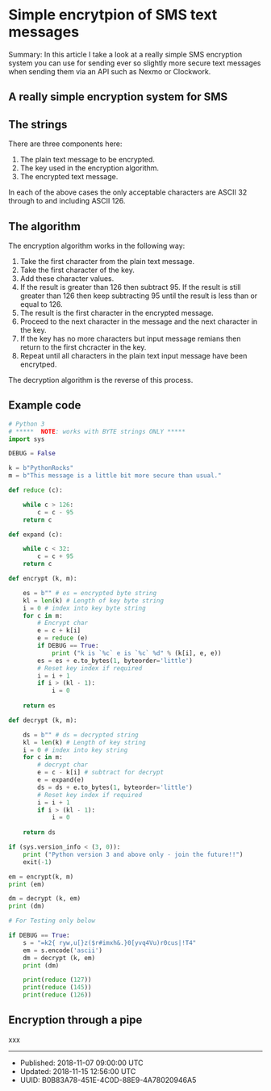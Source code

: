 # Simple encrytpion of SMS text messages

Summary: In this article I take a look at a really simple SMS
encryption system you can use for sending ever so slightly more secure
text messages when sending them via an API such as Nexmo or Clockwork.

## A really simple encryption system for SMS





## The strings

There are three components here:

1. The plain text message to be encrypted.
2. The key used in the encryption algorithm.
3. The encrypted text message.

In each of the above cases the only acceptable characters are ASCII 32
through to and including ASCII 126.

## The algorithm

The encryption algorithm works in the following way:

1. Take the first character from the plain text message.
2. Take the first character of the key.
3. Add these character values. 
4. If the result is greater than 126 then subtract 95. If the result
   is still greater than 126 then keep subtracting 95 until the result
   is less than or equal to 126.
5. The result is the first character in the encrypted message.
6. Proceed to the next character in the message and the next character in the key.
7. If the key has no more characters but input message remians then
   return to the first chcracter in the key.
8. Repeat until all characters in the plain text input message have been encrytped.

The decryption algorithm is the reverse of this process.


## Example code

``` python
# Python 3
# *****  NOTE: works with BYTE strings ONLY ***** 
import sys

DEBUG = False

k = b"PythonRocks"
m = b"This message is a little bit more secure than usual."

def reduce (c):

    while c > 126:
        c = c - 95
    return c

def expand (c):

    while c < 32:
        c = c + 95
    return c

def encrypt (k, m):

    es = b"" # es = encrypted byte string 
    kl = len(k) # Length of key byte string
    i = 0 # index into key byte string
    for c in m:
        # Encrypt char
        e = c + k[i]
        e = reduce (e)
        if DEBUG == True:
            print ("k is `%c` e is `%c` %d" % (k[i], e, e))
        es = es + e.to_bytes(1, byteorder='little')
        # Reset key index if required
        i = i + 1
        if i > (kl - 1):
            i = 0
        
    return es

def decrypt (k, m):

    ds = b"" # ds = decrypted string
    kl = len(k) # Length of key string
    i = 0 # index into key string
    for c in m:
        # decrypt char
        e = c - k[i] # subtract for decrypt 
        e = expand(e)
        ds = ds + e.to_bytes(1, byteorder='little')
        # Reset key index if required
        i = i + 1
        if i > (kl - 1):
            i = 0
            
    return ds

if (sys.version_info < (3, 0)):
    print ("Python version 3 and above only - join the future!!")
    exit(-1)

em = encrypt(k, m)
print (em)

dm = decrypt (k, em)
print (dm)

# For Testing only below

if DEBUG == True:
    s = "=k2{ ryw,u[}z($r#imxh&.}0[yvq4Vu)r0cus|!T4"
    em = s.encode('ascii')
    dm = decrypt (k, em)
    print (dm)

    print(reduce (127))
    print(reduce (145))
    print(reduce (126))
```

## Encryption through a pipe

xxx

---

* Published: 2018-11-07 09:00:00 UTC
* Updated: 2018-11-15 12:56:00 UTC
* UUID: B0B83A78-451E-4C0D-88E9-4A78020946A5
